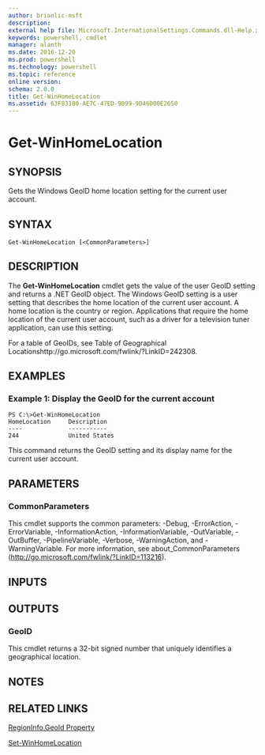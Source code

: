 ```yaml
---
author: brianlic-msft
description: 
external help file: Microsoft.InternationalSettings.Commands.dll-Help.xml
keywords: powershell, cmdlet
manager: alanth
ms.date: 2016-12-20
ms.prod: powershell
ms.technology: powershell
ms.topic: reference
online version: 
schema: 2.0.0
title: Get-WinHomeLocation
ms.assetid: 63F83180-AE7C-47ED-9099-9D46D00E2650
---
```


# Get-WinHomeLocation

## SYNOPSIS
Gets the Windows GeoID home location setting for the current user account.

## SYNTAX

```
Get-WinHomeLocation [<CommonParameters>]
```

## DESCRIPTION
The **Get-WinHomeLocation** cmdlet gets the value of the user GeoID setting and returns a .NET GeoID object.
The Windows GeoID setting is a user setting that describes the home location of the current user account.
A home location is the country or region.
Applications that require the home location of the current user account, such as a driver for a television tuner application, can use this setting.

For a table of GeoIDs, see Table of Geographical Locationshttp://go.microsoft.com/fwlink/?LinkID=242308.

## EXAMPLES

### Example 1: Display the GeoID for the current account
```
PS C:\>Get-WinHomeLocation
HomeLocation     Description
----             -----------
244              United States
```

This command returns the GeoID setting and its display name for the current user account.

## PARAMETERS

### CommonParameters
This cmdlet supports the common parameters: -Debug, -ErrorAction, -ErrorVariable, -InformationAction, -InformationVariable, -OutVariable, -OutBuffer, -PipelineVariable, -Verbose, -WarningAction, and -WarningVariable. For more information, see about_CommonParameters (http://go.microsoft.com/fwlink/?LinkID=113216).

## INPUTS

## OUTPUTS

### GeoID
This cmdlet returns a 32-bit signed number that uniquely identifies a geographical location.

## NOTES

## RELATED LINKS

[RegionInfo.GeoId Property](http://go.microsoft.com/fwlink/?LinkID=242310)

[Set-WinHomeLocation](./Set-WinHomeLocation.md)

